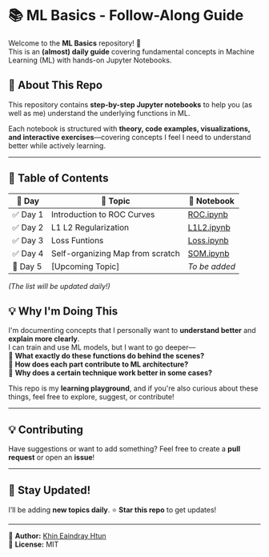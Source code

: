 # 📚 ML Basics - Follow-Along Guide

Welcome to the **ML Basics** repository! 🚀  
This is an **(almost) daily guide** covering fundamental concepts in Machine Learning (ML) with hands-on Jupyter Notebooks.  

## 📌 **About This Repo**
This repository contains **step-by-step Jupyter notebooks** to help you (as well as me) understand the underlying functions in ML.    
  
Each notebook is structured with **theory, code examples, visualizations, and interactive exercises**—covering concepts I feel I need to understand better while actively learning.  

---

## 📖 **Table of Contents**
| 📅 Day | 📂 Topic | 📄 Notebook |
|--------|---------|------------|
| ✅ Day 1 | Introduction to ROC Curves | [ROC.ipynb](ROC.ipynb) |
| ✅ Day 2 | L1 L2 Regularization | [L1L2.ipynb](L1L2.ipynb)  |
| ✅ Day 3 | Loss Funtions | [Loss.ipynb](Loss.ipynb) |
| ✅ Day 4 | Self-organizing Map from scratch | [SOM.ipynb](SOM.ipynb) |
| 🔄 Day 5 | [Upcoming Topic] | _To be added_ |

_(The list will be updated daily!)_


## 💡 **Why I'm Doing This**
I'm documenting concepts that I personally want to **understand better** and **explain more clearly**.  
I can train and use ML models, but I want to go deeper—  
🔹 **What exactly do these functions do behind the scenes?**  
🔹 **How does each part contribute to ML architecture?**  
🔹 **Why does a certain technique work better in some cases?**  

This repo is my **learning playground**, and if you're also curious about these things, feel free to explore, suggest, or contribute!  

---

## 💡 **Contributing**
Have suggestions or want to add something? Feel free to create a **pull request** or open an **issue**!  

---

## 📢 **Stay Updated!**
I’ll be adding **new topics daily**. ⭐ **Star this repo** to get updates!  

---

📌 **Author:** [Khin Eaindray Htun](https://github.com/hereisamara)  
📌 **License:** MIT  

